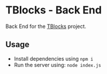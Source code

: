 # TBlocks - Back End

Back End for the [TBlocks](https://github.com/dkm-coder/tblocks-front-end) project.

## Usage

* Install dependencies using `npm i`
* Run the server using: `node index.js`